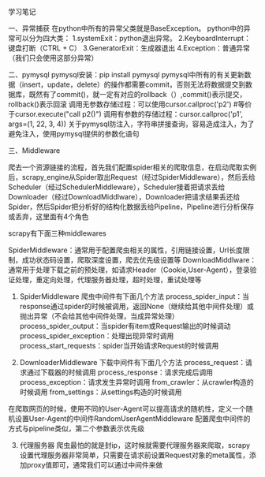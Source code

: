 学习笔记

一、异常捕获
在python中所有的异常父类就是BaseException。
python中的异常可以分为四大类：
1.systemExit：python退出异常。
2.KeyboardInterrupt：键盘打断（CTRL + C）
3.GeneratorExit：生成器退出
4.Exception：普通异常（我们只会使用这部分异常）

二、pymysql
pymysql安装：pip install pymysql
pymysql中所有的有关更新数据（insert，update，delete）的操作都需要commit，否则无法将数据提交到数据库，既然有了commit()，就一定有对应的rollback（）,commit()表示提交，rollback()表示回滚
调用无参数存储过程：可以使用cursor.callproc('p2') #等价于cursor.execute("call p2()")
调用有参数的存储过程：cursor.callproc('p1', args=(1, 22, 3, 4))
关于pymysql防注入，字符串拼接查询，容易造成注入，为了避免注入，使用pymysql提供的参数化语句

三、Middleware

爬去一个资源链接的流程，首先我们配置spider相关的爬取信息，在启动爬取实例后，scrapy_engine从Spider取出Request（经过SpiderMiddleware），然后丢给Scheduler（经过SchedulerMiddleware），Scheduler接着把请求丢给Downloader（经过DownloadMiddlware），Downloader把请求结果丢还给Spider，然后Spider把分析好的结构化数据丢给Pipeline，Pipeline进行分析保存或丢弃，这里面有4个角色

scrapy有下面三种middlewares

SpiderMiddleware：通常用于配置爬虫相关的属性，引用链接设置，Url长度限制，成功状态码设置，爬取深度设置，爬去优先级设置等
DownloadMiddlware：通常用于处理下载之前的预处理，如请求Header（Cookie,User-Agent），登录验证处理，重定向处理，代理服务器处理，超时处理，重试处理等

1. SpiderMiddleware
爬虫中间件有下面几个方法
process_spider_input：当response通过spider的时候被调用，返回None（继续给其他中间件处理）或抛出异常（不会给其他中间件处理，当成异常处理）
process_spider_output：当spider有item或Request输出的时候调动
process_spider_exception：处理出现异常时调用
process_start_requests：spider当开始请求Request的时候调用

2. DownloaderMiddleware
下载中间件有下面几个方法
process_request：请求通过下载器的时候调用
process_response：请求完成后调用
process_exception：请求发生异常时调用
from_crawler：从crawler构造的时候调用
from_settings：从settings构造的时候调用

在爬取网页的时候，使用不同的User-Agent可以提高请求的随机性，定义一个随机设置User-Agent的中间件RandomUserAgentMiddleware
配置爬虫中间件的方式与pipeline类似，第二个参数表示优先级

3. 代理服务器
爬虫最怕的就是封ip，这时候就需要代理服务器来爬取，scrapy设置代理服务器非常简单，只需要在请求前设置Request对象的meta属性，添加proxy值即可，通常我们可以通过中间件来做


